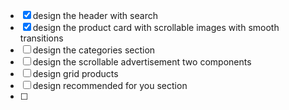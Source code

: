 
- [x] design the header with search
- [x] design the product card with scrollable images with smooth transitions
- [ ] design the categories section
- [ ] design the scrollable advertisement two components
- [ ] design grid products
- [ ] design recommended for you section
- [ ]